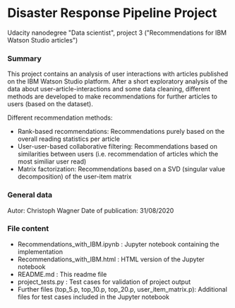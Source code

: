 # Disaster Response Pipeline Project

Udacity nanodegree "Data scientist", project 3 ("Recommendations for IBM Watson Studio articles")

### Summary

This project contains an analysis of user interactions with articles published on the IBM Watson Studio platform. 
After a short exploratory analysis of the data about user-article-interactions and some data cleaning, different methods are developed to make recommendations for further articles to users (based on the dataset).

Different recommendation methods:
* Rank-based recommendations: Recommendations purely based on the overall reading statistics per article
* User-user-based collaborative filtering: Recommendations based on similarities between users (i.e. recommendation of articles which the most similiar user read)
* Matrix factorization: Recommendations based on a SVD (singular value decomposition) of the user-item matrix

### General data

Autor: Christoph Wagner
Date of publication: 31/08/2020

### File content

* Recommendations_with_IBM.ipynb : Jupyter notebook containing the implementation
* Recommendations_with_IBM.html : HTML version of the Jupyter notebook
* README.md : This readme file
* project_tests.py : Test cases for validation of project output
* Further files (top_5.p, top_10.p, top_20.p, user_item_matrix.p): Additional files for test cases included in the Jupyter notebook




